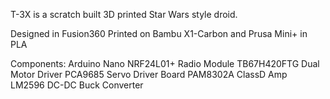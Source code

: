 T-3X is a scratch built 3D printed Star Wars style droid. 

Designed in Fusion360 
Printed on Bambu X1-Carbon and Prusa Mini+ in PLA 

Components: 
  Arduino Nano
  NRF24L01+ Radio Module 
  TB67H420FTG Dual Motor Driver
  PCA9685 Servo Driver Board
  PAM8302A ClassD Amp  
  LM2596 DC-DC Buck Converter 
